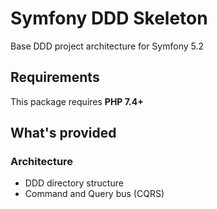 # Symfony DDD Skeleton
Base DDD project architecture for Symfony 5.2

## Requirements
This package requires **PHP 7.4+**


## What's provided

### Architecture
- DDD directory structure
- Command and Query bus (CQRS)



